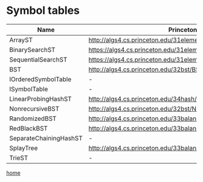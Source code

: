 # Symbol tables

Name | Princeton java link | .Net implementation
--- | --- | ---
ArrayST | http://algs4.cs.princeton.edu/31elementary/ArrayST.java.html | [unordered array](../SedgewickWayne.Algorithms/SymbolTables/ArrayST.cs)
BinarySearchST | https://algs4.cs.princeton.edu/31elementary/BinarySearchST.java.html | [binary search](../SedgewickWayne.Algorithms/SymbolTables/BinarySearchST.cs)
SequentialSearchST | https://algs4.cs.princeton.edu/31elementary/SequentialSearchST.java.html | [linked list](../SedgewickWayne.Algorithms/SymbolTables/SequentialSearchST.cs)
BST | http://algs4.cs.princeton.edu/32bst/BST.java.html | [Binary Search Tree](../SedgewickWayne.Algorithms/SymbolTables/BST.cs)
IOrderedSymbolTable | - | [IOrderedSymbolTable](../SedgewickWayne.Algorithms/SymbolTables/IOrderedSymbolTable.cs)
ISymbolTable | - | [ISymbolTable](../SedgewickWayne.Algorithms/SymbolTables/ISymbolTable.cs)
LinearProbingHashST | http://algs4.cs.princeton.edu/34hash/LinearProbingHashST.java.html | -
NonrecursiveBST | http://algs4.cs.princeton.edu/32bst/NonrecursiveBST.java.html | -
RandomizedBST | http://algs4.cs.princeton.edu/33balanced/RandomizedBST.java.html | -
RedBlackBST | http://algs4.cs.princeton.edu/33balanced/RedBlackBST.java.html | -
SeparateChainingHashST | - | -
SplayTree | http://algs4.cs.princeton.edu/33balanced/SplayBST.java.html | -
TrieST | - | -

[home](../README.md#pages)